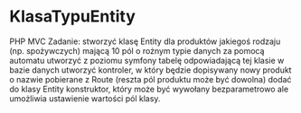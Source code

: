 # KlasaTypuEntity
PHP MVC Zadanie:
stworzyć klasę Entity dla produktów jakiegoś rodzaju (np. spożywczych) mającą 10 pól o rożnym typie danych za pomocą automatu
utworzyć z poziomu symfony tabelę odpowiadającą tej klasie w bazie danych
utworzyć kontroler, w który będzie dopisywany nowy produkt o nazwie pobierane z Route (reszta pól produktu może być dowolna)
dodać do klasy Entity konstruktor, który może być wywołany bezparametrowo ale umożliwia ustawienie wartości pól klasy.
